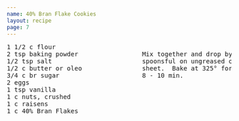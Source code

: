 ```yaml
---
name: 40% Bran Flake Cookies
layout: recipe
page: 7
---
```


<pre>
1 1/2 c flour
2 tsp baking powder                 Mix together and drop by
1/2 tsp salt                        spoonsful on ungreased cookie
1/2 c butter or oleo                sheet.  Bake at 325° for
3/4 c br sugar                      8 - 10 min.
2 eggs
1 tsp vanilla
1 c nuts, crushed
1 c raisens
1 c 40% Bran Flakes
</pre>
